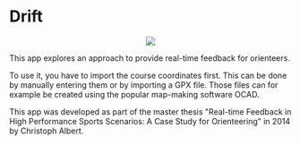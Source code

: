 Drift
=====

<p align="center"><img src="https://raw.githubusercontent.com/chrisalbert/Drift/master/Assets/overview.png?token=3205738__eyJzY29wZSI6IlJhd0Jsb2I6Y2hyaXNhbGJlcnQvRHJpZnQvbWFzdGVyL0Fzc2V0cy9vdmVydmlldy5wbmciLCJleHBpcmVzIjoxNDA1NjA5ODU1fQ%3D%3D--00e41cfe4d4daee7523ec16f1c1876d0079ceab9"/></p>

This app explores an approach to provide real-time feedback for orienteers.

To use it, you have to import the course coordinates first. This can be done by manually entering them or by importing a GPX file. Those files can for example be created using the popular map-making software OCAD.

This app was developed as part of the master thesis "Real-time Feedback in High Performance Sports Scenarios: A Case Study for Orienteering" in 2014 by Christoph Albert. 